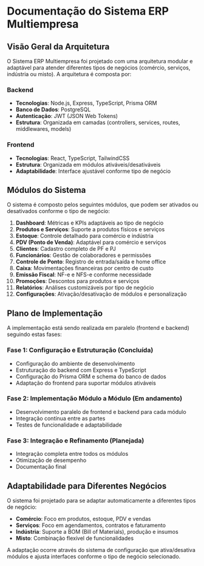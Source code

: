 # Documentação do Sistema ERP Multiempresa

## Visão Geral da Arquitetura

O Sistema ERP Multiempresa foi projetado com uma arquitetura modular e adaptável para atender diferentes tipos de negócios (comércio, serviços, indústria ou misto). A arquitetura é composta por:

### Backend
- **Tecnologias**: Node.js, Express, TypeScript, Prisma ORM
- **Banco de Dados**: PostgreSQL
- **Autenticação**: JWT (JSON Web Tokens)
- **Estrutura**: Organizada em camadas (controllers, services, routes, middlewares, models)

### Frontend
- **Tecnologias**: React, TypeScript, TailwindCSS
- **Estrutura**: Organizada em módulos ativáveis/desativáveis
- **Adaptabilidade**: Interface ajustável conforme tipo de negócio

## Módulos do Sistema

O sistema é composto pelos seguintes módulos, que podem ser ativados ou desativados conforme o tipo de negócio:

1. **Dashboard**: Métricas e KPIs adaptáveis ao tipo de negócio
2. **Produtos e Serviços**: Suporte a produtos físicos e serviços
3. **Estoque**: Controle detalhado para comércio e indústria
4. **PDV (Ponto de Venda)**: Adaptável para comércio e serviços
5. **Clientes**: Cadastro completo de PF e PJ
6. **Funcionários**: Gestão de colaboradores e permissões
7. **Controle de Ponto**: Registro de entrada/saída e home office
8. **Caixa**: Movimentações financeiras por centro de custo
9. **Emissão Fiscal**: NF-e e NFS-e conforme necessidade
10. **Promoções**: Descontos para produtos e serviços
11. **Relatórios**: Análises customizáveis por tipo de negócio
12. **Configurações**: Ativação/desativação de módulos e personalização

## Plano de Implementação

A implementação está sendo realizada em paralelo (frontend e backend) seguindo estas fases:

### Fase 1: Configuração e Estruturação (Concluída)
- Configuração do ambiente de desenvolvimento
- Estruturação do backend com Express e TypeScript
- Configuração do Prisma ORM e schema do banco de dados
- Adaptação do frontend para suportar módulos ativáveis

### Fase 2: Implementação Módulo a Módulo (Em andamento)
- Desenvolvimento paralelo de frontend e backend para cada módulo
- Integração contínua entre as partes
- Testes de funcionalidade e adaptabilidade

### Fase 3: Integração e Refinamento (Planejada)
- Integração completa entre todos os módulos
- Otimização de desempenho
- Documentação final

## Adaptabilidade para Diferentes Negócios

O sistema foi projetado para se adaptar automaticamente a diferentes tipos de negócio:

- **Comércio**: Foco em produtos, estoque, PDV e vendas
- **Serviços**: Foco em agendamentos, contratos e faturamento
- **Indústria**: Suporte a BOM (Bill of Materials), produção e insumos
- **Misto**: Combinação flexível de funcionalidades

A adaptação ocorre através do sistema de configuração que ativa/desativa módulos e ajusta interfaces conforme o tipo de negócio selecionado.

